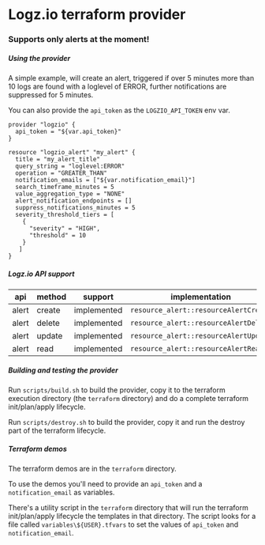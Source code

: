# Logz.io terraform provider

### Supports only alerts at the moment!

##### Using the provider

A simple example, will create an alert, triggered if over 5 minutes more than 10 logs are found with a loglevel of ERROR,
further notifications are suppressed for 5 minutes.

You can also provide the `api_token` as the `LOGZIO_API_TOKEN` env var.

```hcl-terraform
provider "logzio" {
  api_token = "${var.api_token}"
}

resource "logzio_alert" "my_alert" {
  title = "my_alert_title"
  query_string = "loglevel:ERROR"
  operation = "GREATER_THAN"
  notification_emails = ["${var.notification_email}"]
  search_timeframe_minutes = 5
  value_aggregation_type = "NONE"
  alert_notification_endpoints = []
  suppress_notifications_minutes = 5
  severity_threshold_tiers = [
    {
      "severity" = "HIGH",
      "threshold" = 10
    }
   ]
}
```



##### Logz.io API support

|api  |method|support     |implementation|
|-----|------|------------|--------------|
|alert|create|implemented |`resource_alert::resourceAlertCreate`|
|alert|delete|implemented |`resource_alert::resourceAlertDelete`|
|alert|update|implemented |`resource_alert::resourceAlertUpdate`|
|alert|read  |implemented |`resource_alert::resourceAlertRead`  |

##### Building and testing the provider

Run `scripts/build.sh` to build the provider, copy it to the terraform execution directory (the `terraform` directory) and
do a complete terraform init/plan/apply lifecycle.

Run `scripts/destroy.sh` to build the provider, copy it and run the destroy part of the terraform lifecycle.

##### Terraform demos

The terraform demos are in the `terraform` directory.

To use the demos you'll need to provide an `api_token` and a `notification_email` as variables.

There's a utility script in the `terraform` directory that will run the terraform init/plan/apply lifecycle the templates in that directory.  The script looks for a file called `variables\${USER}.tfvars` to set the values of `api_token` and `notification_email`.

